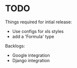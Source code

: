 TODO
====

Things required for intial release:

 * Use configs for xls styles
 * add a 'Formula' type

Backlogs:
 
 * Google integration
 * Django integration
  

